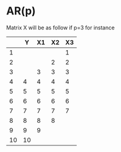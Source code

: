 # AR(p)
Matrix X will be as follow if p=3 for instance


|	|Y |X1|X2|X3|
|-|--|--|--|--|
|1|  |  |  | 1|
|2|  |  | 2| 2|
|3|  | 3| 3| 3|
|4| 4| 4| 4| 4|
|5| 5| 5| 5| 5|
|6| 6| 6| 6| 6|
|7| 7| 7| 7| 7|
|8| 8| 8| 8|	
|9| 9| 9|			
|10|10|	
